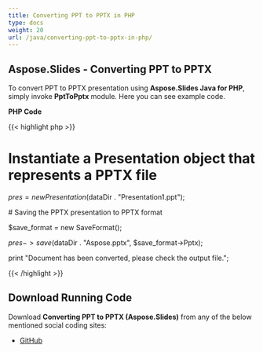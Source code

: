 ```yaml
---
title: Converting PPT to PPTX in PHP
type: docs
weight: 20
url: /java/converting-ppt-to-pptx-in-php/
---
```


## **Aspose.Slides - Converting PPT to PPTX**
To convert PPT to PPTX presentation using **Aspose.Slides Java for PHP**, simply invoke **PptToPptx** module. Here you can see example code.

**PHP Code**

{{< highlight php >}}

 # Instantiate a Presentation object that represents a PPTX file

$pres = new Presentation($dataDir . "Presentation1.ppt");

\# Saving the PPTX presentation to PPTX format

$save_format = new SaveFormat();

$pres->save($dataDir . "Aspose.pptx", $save_format->Pptx);

print "Document has been converted, please check the output file.";

{{< /highlight >}}
## **Download Running Code**
Download **Converting PPT to PPTX (Aspose.Slides)** from any of the below mentioned social coding sites:

- [GitHub](https://github.com/aspose-slides/Aspose.Slides-for-Java/blob/master/Plugins/Aspose_Slides_Java_for_PHP/src/aspose/slides/WorkingWithPresentation/PptToPptx.php)
